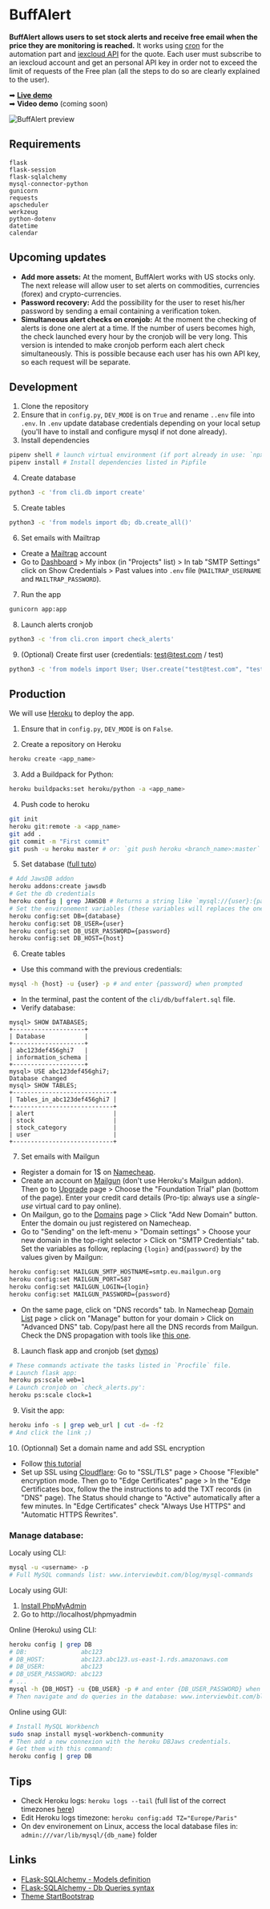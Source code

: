 # BuffAlert

**BuffAlert allows users to set stock alerts and receive free email when the price they are monitoring is reached.** 
It works using [cron](https://edouardproust.dev/blog/python-deploy-a-cron-job-on-heroku_8) for the automation part and [iexcloud API](https://iexcloud.io/docs/) for the quote. 
Each user must subscribe to an iexcloud account and get an personal API key in order not to exceed the limit of requests of the Free plan (all the steps to do so are clearly explained to the user).

➡ **[Live demo](https://buffalert.xyz)**<br/>
➡ **Video demo** (coming soon)

![BuffAlert preview](static/img/screenshot.png)

## Requirements

```
flask
flask-session
flask-sqlalchemy
mysql-connector-python
gunicorn
requests
apscheduler
werkzeug
python-dotenv
datetime
calendar
```

## Upcoming updates

- **Add more assets:** At the moment, BuffAlert works with US stocks only. The next release will allow user to set alerts on commodities, currencies (forex) and crypto-currencies.
- **Password recovery:** Add the possibility for the user to reset his/her password by sending a email containing a verification token.
- **Simultaneous alert checks on cronjob:** At the moment the checking of alerts is done one alert at a time. If the number of users becomes high, the check launched every hour by the cronjob will be very long. This version is intended to make cronjob perform each alert check simultaneously. This is possible because each user has his own API key, so each request will be separate.

## Development

1. Clone the repository
2. Ensure that in `config.py`, `DEV_MODE` is on `True` and rename `..env` file into `.env`. In `.env` update database credentials depending on your local setup (you'll have to install and configure mysql if not done already).
3. Install dependencies
```bash
pipenv shell # launch virtual environment (if port already in use: `npx kill-port <port>`)
pipenv install # Install dependencies listed in Pipfile
```
4. Create database
```bash
python3 -c 'from cli.db import create'
```
5. Create tables
```bash
python3 -c 'from models import db; db.create_all()'
```

6. Set emails with Mailtrap
- Create a [Mailtrap](https://mailtrap.io/register/signup) account
- Go to [Dashboard](https://mailtrap.io/inboxes) > My inbox (in "Projects" list) > In tab "SMTP Settings" click on Show Credentials > Past values into `.env` file (`MAILTRAP_USERNAME` and `MAILTRAP_PASSWORD`).

7. Run the app
```bash
gunicorn app:app
```
8. Launch alerts cronjob
```bash
python3 -c 'from cli.cron import check_alerts'
```

9. (Optional) Create first user (credentials: test@test.com / test)
```bash
python3 -c 'from models import User; User.create("test@test.com", "test")'
```

## Production

We will use [Heroku](https://www.heroku.com/) to deploy the app.

1. Ensure that in `config.py`, `DEV_MODE` is on `False`.

2. Create a repository on Heroku
```bash
heroku create <app_name>
```
3. Add a Buildpack for Python:
```bash
heroku buildpacks:set heroku/python -a <app_name>
```

4. Push code to heroku
```bash
git init
heroku git:remote -a <app_name>
git add .
git commit -m "First commit"
git push -u heroku master # or: `git push heroku <branch_name>:master`
```

5. Set database ([full tuto](https://roytuts.com/how-to-deploy-python-flask-mysql-based-application-in-heroku-cloud/))
```bash
# Add JawsDB addon
heroku addons:create jawsdb
# Get the db credentials 
heroku config | grep JAWSDB # Returns a string like `mysql://{user}:{password}@{host}:{port}/{database}
# Set the environement variables (these variables will replaces the ones in the .env file):
heroku config:set DB={database}
heroku config:set DB_USER={user}
heroku config:set DB_USER_PASSWORD={password}
heroku config:set DB_HOST={host}
```

6. Create tables
- Use this command with the previous credentials:
```bash
mysql -h {host} -u {user} -p # and enter {password} when prompted
```
- In the terminal, past the content of the `cli/db/buffalert.sql` file.
- Verify database:
```
mysql> SHOW DATABASES;
+--------------------+
| Database           |
+--------------------+
| abc123def456ghi7   |
| information_schema |
+--------------------+
mysql> USE abc123def456ghi7;
Database changed
mysql> SHOW TABLES;
+----------------------------+
| Tables_in_abc123def456ghi7 |
+----------------------------+
| alert                      |
| stock                      |
| stock_category             |
| user                       |
+----------------------------+
```

7. Set emails with Mailgun
- Register a domain for 1$ on [Namecheap](https://www.namecheap.com/domains/).
- Create an account on [Mailgun](https://login.mailgun.com/login/) (don't use Heroku's Mailgun addon). Then go to [Upgrade](https://app.mailgun.com/app/account/mailgun/upgrade) page > Choose the "Foundation Trial" plan (bottom of the page). Enter your credit card details (Pro-tip: always use a *single-use* virtual card to pay online).
- On Mailgun, go to the [Domains](https://app.mailgun.com/app/sending/domains) page > Click "Add New Domain" button. Enter the domain ou just registered on Namecheap.
- Go to "Sending" on the left-menu > "Domain settings" > Choose your new domain in the top-right selector > Click on "SMTP Credentials" tab. Set the variables as follow, replacing `{login}` and`{password}` by the values given by Mailgun:
```bash
heroku config:set MAILGUN_SMTP_HOSTNAME=smtp.eu.mailgun.org
heroku config:set MAILGUN_PORT=587
heroku config:set MAILGUN_LOGIN={login}
heroku config:set MAILGUN_PASSWORD={password}
```
- On the same page, click on "DNS records" tab. In Namecheap [Domain List](https://ap.www.namecheap.com/domains/list/) page > click on "Manage" button for your domain > Click on "Advanced DNS" tab. Copy/past here all the DNS records from Mailgun. Check the DNS propagation with tools like [this one](https://dnschecker.org/).

8. Launch flask app and cronjob (set [dynos](https://devcenter.heroku.com/articles/heroku-cli-commands#heroku-ps-type-type))
```bash
# These commands activate the tasks listed in `Procfile` file.
# Launch flask app:
heroku ps:scale web=1
# Launch cronjob on `check_alerts.py':
heroku ps:scale clock=1
```

9. Visit the app: 
```bash
heroku info -s | grep web_url | cut -d= -f2 
# And click the link ;)
```

10. (Optionnal) Set a domain name and add SSL encryption 
- Follow [this tutorial](https://devcenter.heroku.com/articles/custom-domains)
- Set up SSL using [Cloudflare](https://dash.cloudflare.com/login/): Go to "SSL/TLS" page > Choose "Flexible" encryption mode. Then go to "Edge Certificates" page > In the "Edge Certificates box, follow the the instructions to add the TXT records (in "DNS" page). The Status should change to "Active" automatically after a few minutes. In "Edge Certificates" check "Always Use HTTPS" and "Automatic HTTPS Rewrites".


### Manage database: 

Localy using CLI:
```bash
mysql -u <username> -p
# Full MySQL commands list: www.interviewbit.com/blog/mysql-commands
```

Localy using GUI:
1. [Install PhpMyAdmin](https://www.linuxshelltips.com/install-phpmyadmin-in-linux/)
2. Go to http://localhost/phpmyadmin

Online (Heroku) using CLI:
```bash
heroku config | grep DB
# DB:               abc123
# DB_HOST:          abc123.abc123.us-east-1.rds.amazonaws.com
# DB_USER:          abc123
# DB_USER_PASSWORD: abc123
# ...
mysql -h {DB_HOST} -u {DB_USER} -p # and enter {DB_USER_PASSWORD} when prompted
# Then navigate and do queries in the database: www.interviewbit.com/blog/mysql-commands
```

Online using GUI:
```bash
# Install MySQL Workbench
sudo snap install mysql-workbench-community
# Then add a new connexion with the heroku DBJaws credentials.
# Get them with this command:
heroku config | grep DB
```

## Tips

- Check Heroku logs: `heroku logs --tail` (full list of the correct timezones [here](https://en.wikipedia.org/wiki/List_of_tz_database_time_zones))
- Edit Heroku logs timezone: `heroku config:add TZ="Europe/Paris"`
- On dev environement on Linux, access the local database files in: `admin:///var/lib/mysql/{db_name}` folder

## Links
- [FLask-SQLAlchemy - Models definition](https://flask-sqlalchemy.palletsprojects.com/en/2.x/quickstart/)
- [FLask-SQLAlchemy - Db Queries syntax](https://flask-sqlalchemy.palletsprojects.com/en/2.x/queries)
- [Theme StartBootstrap](https://startbootstrap.github.io/startbootstrap-new-age/)